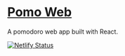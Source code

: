 # [Pomo Web](pomo-web.netlify.app)

A pomodoro web app built with React.

[![Netlify Status](https://api.netlify.com/api/v1/badges/cad17792-976e-4d24-8e74-c7b69a756140/deploy-status)](https://app.netlify.com/sites/pomo-web/deploys)
